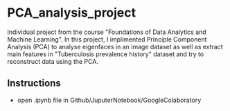 # PCA_analysis_project
Individual project from the course "Foundations of Data Analytics and Machine Learning". In this project, I implimented Principle Component Analysis (PCA) to analyse eigenfaces in an image dataset as well as extract main features in "Tuberculosis prevalence history" dataset and try to reconstruct data using the PCA.

## Instructions
- open .ipynb file in Github/JuputerNotebook/GoogleColaboratory
